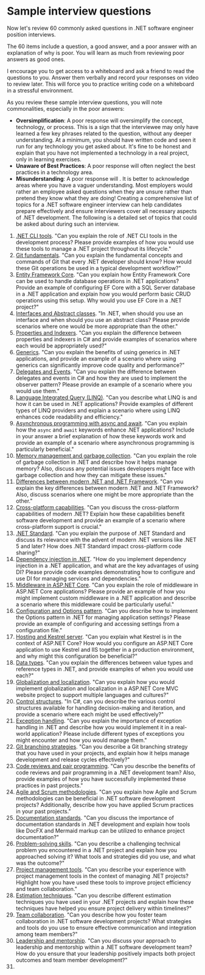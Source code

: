 # Sample interview questions

Now let's review 60 commonly asked questions in .NET software engineer position interviews. 

The 60 items include a question, a good answer, and a poor answer with an explanation of why is poor. You will learn as much from reviewing poor answers as good ones.

I encourage you to get access to a whiteboard and ask a friend to read the questions to you. Answer them verbally and record your responses on video to review later. This will force you to practice writing code on a whiteboard in a stressful environment. 

As you review these sample interview questions, you will note commonalities, especially in the poor answers:
- **Oversimplification**: A poor response will oversimplify the concept, technology, or process. This is a sign that the interviewee may only have learned a few key phrases related to the question, without any deeper understanding. At a minimum, you should have written code and seen it run for any technology you get asked about. It's fine to be honest and explain that you have not implemented a technology in a real project, only in learning exercises. 
- **Unaware of Best Practices**: A poor response will often neglect the best practices in a technology area.
- **Misunderstanding**: A poor response will . It is better to acknowledge areas where you have a vaguer understanding. Most employers would rather an employee asked questions when they are unsure rather than pretend they know what they are doing!
Creating a comprehensive list of topics for a .NET software engineer interview can help candidates prepare effectively and ensure interviewers cover all necessary aspects of .NET development. The following is a detailed set of topics that could be asked about during such an interview.

1. [.NET CLI tools](q01.md). "Can you explain the role of .NET CLI tools in the development process? Please provide examples of how you would use these tools to manage a .NET project throughout its lifecycle."
2. [Git fundamentals](q02.md). "Can you explain the fundamental concepts and commands of Git that every .NET developer should know? How would these Git operations be used in a typical development workflow?"
3. [Entity Framework Core](q03.md). "Can you explain how Entity Framework Core can be used to handle database operations in .NET applications? Provide an example of configuring EF Core with a SQL Server database in a .NET application and explain how you would perform basic CRUD operations using this setup. Why would you use EF Core in a .NET project?"
4. [Interfaces and Abstract classes](q04.md). "In .NET, when should you use an interface and when should you use an abstract class? Please provide scenarios where one would be more appropriate than the other."
5. [Properties and Indexers](q05.md). "Can you explain the difference between properties and indexers in C# and provide examples of scenarios where each would be appropriately used?"
6. [Generics](q06.md). "Can you explain the benefits of using generics in .NET applications, and provide an example of a scenario where using generics can significantly improve code quality and performance?"
7. [Delegates and Events](q07.md). "Can you explain the difference between delegates and events in C# and how they are used to implement the observer pattern? Please provide an example of a scenario where you would use them."
8. [Language Integrated Query (LINQ)](q08.md). "Can you describe what LINQ is and how it can be used in .NET applications? Provide examples of different types of LINQ providers and explain a scenario where using LINQ enhances code readability and efficiency."
9. [Asynchronous programming with async and await](q09.md). "Can you explain how the `async` and `await` keywords enhance .NET applications? Include in your answer a brief explanation of how these keywords work and provide an example of a scenario where asynchronous programming is particularly beneficial."
10. [Memory management and garbage collection](q10.md). "Can you explain the role of garbage collection in .NET and describe how it helps manage memory? Also, discuss any potential issues developers might face with garbage collection and how they can mitigate these issues."
11. [Differences between modern .NET and .NET Framework](q11.md). "Can you explain the key differences between modern .NET and .NET Framework? Also, discuss scenarios where one might be more appropriate than the other."
12. [Cross-platform capabilities](q12.md). "Can you discuss the cross-platform capabilities of modern .NET? Explain how these capabilities benefit software development and provide an example of a scenario where cross-platform support is crucial."
13. [.NET Standard](q13.md). "Can you explain the purpose of .NET Standard and discuss its relevance with the advent of modern .NET versions like .NET 5 and later? How does .NET Standard impact cross-platform code sharing?"
14. [Dependency injection in .NET](q14.md). "How do you implement dependency injection in a .NET application, and what are the key advantages of using DI? Please provide code examples demonstrating how to configure and use DI for managing services and dependencies."
15. [Middleware in ASP.NET Core](q15.md). "Can you explain the role of middleware in ASP.NET Core applications? Please provide an example of how you might implement custom middleware in a .NET application and describe a scenario where this middleware could be particularly useful."
16. [Configuration and Options pattern](q16.md). "Can you describe how to implement the Options pattern in .NET for managing application settings? Please provide an example of configuring and accessing settings from a configuration file."
17. [Hosting and Kestrel server](q17.md). "Can you explain what Kestrel is in the context of ASP.NET Core? How would you configure an ASP.NET Core application to use Kestrel and IIS together in a production environment, and why might this configuration be beneficial?"
18. [Data types](q18.md). "Can you explain the differences between value types and reference types in .NET, and provide examples of when you would use each?"
19. [Globalization and localization](q19.md). "Can you explain how you would implement globalization and localization in a ASP.NET Core MVC website project to support multiple languages and cultures?"
20. [Control structures](q20.md). "In C#, can you describe the various control structures available for handling decision-making and iteration, and provide a scenario where each might be used effectively?"
21. [Exception handling](q21.md). "Can you explain the importance of exception handling in .NET and describe how you would implement it in a real-world application? Please include different types of exceptions you might encounter and how you would manage them."
22. [Git branching strategies](q22.md). "Can you describe a Git branching strategy that you have used in your projects, and explain how it helps manage development and release cycles effectively?"
23. [Code reviews and pair programming](q23.md). "Can you describe the benefits of code reviews and pair programming in a .NET development team? Also, provide examples of how you have successfully implemented these practices in past projects."
24. [Agile and Scrum methodologies](q24.md). "Can you explain how Agile and Scrum methodologies can be beneficial in .NET software development projects? Additionally, describe how you have applied Scrum practices in your past projects."
25. [Documentation standards](q25.md). "Can you discuss the importance of documentation standards in .NET development and explain how tools like DocFX and Mermaid markup can be utilized to enhance project documentation?"
26. [Problem-solving skills](q26.md). "Can you describe a challenging technical problem you encountered in a .NET project and explain how you approached solving it? What tools and strategies did you use, and what was the outcome?"
27. [Project management tools](q27.md). "Can you describe your experience with project management tools in the context of managing .NET projects? Highlight how you have used these tools to improve project efficiency and team collaboration."
28. [Estimation techniques](q28.md). "Can you describe different estimation techniques you have used in your .NET projects and explain how these techniques have helped you ensure project delivery within timelines?"
29. [Team collaboration](q29.md). "Can you describe how you foster team collaboration in .NET software development projects? What strategies and tools do you use to ensure effective communication and integration among team members?"
30. [Leadership and mentorship](q30.md). "Can you discuss your approach to leadership and mentorship within a .NET software development team? How do you ensure that your leadership positively impacts both project outcomes and team member development?"
31. 
